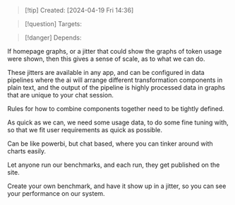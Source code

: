 
>[!tip] Created: [2024-04-19 Fri 14:36]

>[!question] Targets: 

>[!danger] Depends: 

If homepage graphs, or a jitter that could show the graphs of token usage were shown, then this gives a sense of scale, as to what we can do.

These jitters are available in any app, and can be configured in data pipelines where the ai will arrange different transformation components in plain text, and the output of the pipeline is highly processed data in graphs that are unique to your chat session.

Rules for how to combine components together need to be tightly defined.

As quick as we can, we need some usage data, to do some fine tuning with, so that we fit user requirements as quick as possible.

Can be like powerbi, but chat based, where you can tinker around with charts easily.

Let anyone run our benchmarks, and each run, they get published on the site.

Create your own benchmark, and have it show up in a jitter, so you can see your performance on our system.